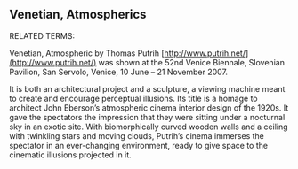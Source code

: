 ## Venetian, Atmospherics

RELATED TERMS: 

Venetian, Atmospheric by Thomas Putrih [http://www.putrih.net/](http://www.putrih.net/) was shown at the 52nd Venice Biennale, Slovenian Pavilion, San Servolo, Venice, 10 June – 21 November 2007.

It is both an architectural project and a sculpture, a viewing machine meant to create and encourage perceptual illusions. Its title is a homage to architect John Eberson’s atmospheric cinema interior design of the 1920s. It gave the spectators the impression that they were sitting under a nocturnal sky in an exotic site. With biomorphically curved wooden walls and a ceiling with twinkling stars and moving clouds, Putrih’s cinema immerses the spectator in an ever-changing environment, ready to give space to the cinematic illusions projected in it.



